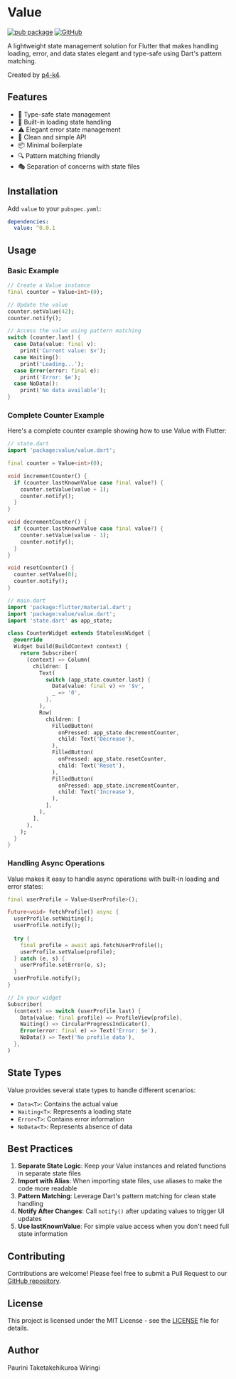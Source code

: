 # Value

[![pub package](https://img.shields.io/pub/v/value.svg)](https://pub.dev/packages/value)
[![GitHub](https://img.shields.io/github/license/p4-k4/flutter_package_value.svg)](https://github.com/p4-k4/flutter_package_value/blob/master/LICENSE)

A lightweight state management solution for Flutter that makes handling loading, error, and data states elegant and type-safe using Dart's pattern matching.

Created by [p4-k4](https://github.com/p4-k4).

## Features

- 🎯 Type-safe state management
- 🔄 Built-in loading state handling
- ⚠️ Elegant error state management
- 🎨 Clean and simple API
- 📦 Minimal boilerplate
- 🔍 Pattern matching friendly
- 🎭 Separation of concerns with state files

## Installation

Add `value` to your `pubspec.yaml`:

```yaml
dependencies:
  value: ^0.0.1
```

## Usage

### Basic Example

```dart
// Create a Value instance
final counter = Value<int>(0);

// Update the value
counter.setValue(42);
counter.notify();

// Access the value using pattern matching
switch (counter.last) {
  case Data(value: final v):
    print('Current value: $v');
  case Waiting():
    print('Loading...');
  case Error(error: final e):
    print('Error: $e');
  case NoData():
    print('No data available');
}
```

### Complete Counter Example

Here's a complete counter example showing how to use Value with Flutter:

```dart
// state.dart
import 'package:value/value.dart';

final counter = Value<int>(0);

void incrementCounter() {
  if (counter.lastKnownValue case final value?) {
    counter.setValue(value + 1);
    counter.notify();
  }
}

void decrementCounter() {
  if (counter.lastKnownValue case final value?) {
    counter.setValue(value - 1);
    counter.notify();
  }
}

void resetCounter() {
  counter.setValue(0);
  counter.notify();
}

// main.dart
import 'package:flutter/material.dart';
import 'package:value/value.dart';
import 'state.dart' as app_state;

class CounterWidget extends StatelessWidget {
  @override
  Widget build(BuildContext context) {
    return Subscriber(
      (context) => Column(
        children: [
          Text(
            switch (app_state.counter.last) {
              Data(value: final v) => '$v',
              _ => '0',
            },
          ),
          Row(
            children: [
              FilledButton(
                onPressed: app_state.decrementCounter,
                child: Text('Decrease'),
              ),
              FilledButton(
                onPressed: app_state.resetCounter,
                child: Text('Reset'),
              ),
              FilledButton(
                onPressed: app_state.incrementCounter,
                child: Text('Increase'),
              ),
            ],
          ),
        ],
      ),
    );
  }
}
```

### Handling Async Operations

Value makes it easy to handle async operations with built-in loading and error states:

```dart
final userProfile = Value<UserProfile>();

Future<void> fetchProfile() async {
  userProfile.setWaiting();
  userProfile.notify();
  
  try {
    final profile = await api.fetchUserProfile();
    userProfile.setValue(profile);
  } catch (e, s) {
    userProfile.setError(e, s);
  }
  userProfile.notify();
}

// In your widget
Subscriber(
  (context) => switch (userProfile.last) {
    Data(value: final profile) => ProfileView(profile),
    Waiting() => CircularProgressIndicator(),
    Error(error: final e) => Text('Error: $e'),
    NoData() => Text('No profile data'),
  },
)
```

## State Types

Value provides several state types to handle different scenarios:

- `Data<T>`: Contains the actual value
- `Waiting<T>`: Represents a loading state
- `Error<T>`: Contains error information
- `NoData<T>`: Represents absence of data

## Best Practices

1. **Separate State Logic**: Keep your Value instances and related functions in separate state files
2. **Import with Alias**: When importing state files, use aliases to make the code more readable
3. **Pattern Matching**: Leverage Dart's pattern matching for clean state handling
4. **Notify After Changes**: Call `notify()` after updating values to trigger UI updates
5. **Use lastKnownValue**: For simple value access when you don't need full state information

## Contributing

Contributions are welcome! Please feel free to submit a Pull Request to our [GitHub repository](https://github.com/p4-k4/flutter_package_value).

## License

This project is licensed under the MIT License - see the [LICENSE](LICENSE) file for details.

## Author
Paurini Taketakehikuroa Wiringi
